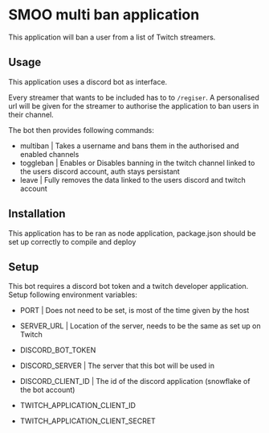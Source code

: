 # SMOO multi ban application

This application will ban a user from a list of Twitch streamers.

## Usage

This application uses a discord bot as interface.

Every streamer that wants to be included has to to `/regiser`.
A personalised url will be given for the streamer to authorise the application to ban users in their channel.

The bot then provides following commands:

-   multiban <username> | Takes a username and bans them in the authorised and enabled channels
-   toggleban | Enables or Disables banning in the twitch channel linked to the users discord account, auth stays persistant
-   leave | Fully removes the data linked to the users discord and twitch account

## Installation

This application has to be ran as node application, package.json should be set up correctly to compile and deploy

## Setup

This bot requires a discord bot token and a twitch developer application.
Setup following environment variables:

-   PORT | Does not need to be set, is most of the time given by the host
-   SERVER_URL | Location of the server, needs to be the same as set up on Twitch

-   DISCORD_BOT_TOKEN
-   DISCORD_SERVER | The server that this bot will be used in
-   DISCORD_CLIENT_ID | The id of the discord application (snowflake of the bot account)

-   TWITCH_APPLICATION_CLIENT_ID
-   TWITCH_APPLICATION_CLIENT_SECRET
